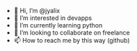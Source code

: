 - 👋 Hi, I’m @jyalix
- 👀 I’m interested in devapps
- 🌱 I’m currently learning python 
- 💞️ I’m looking to collaborate on freelance 
- 📫 How to reach me by this way (github)

<!---
jyalix/jyalix is a ✨ special ✨ repository because its `README.md` (this file) appears on your GitHub profile.
You can click the Preview link to take a look at your changes.
--->

